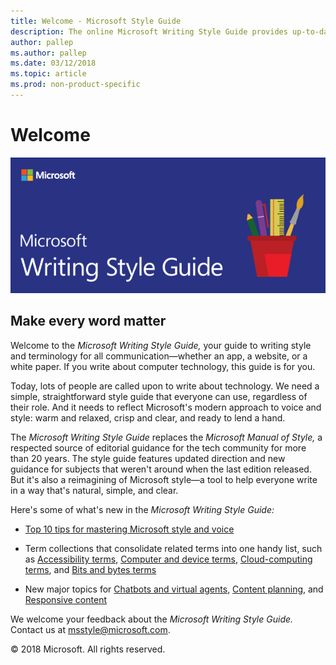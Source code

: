 ```yaml
---
title: Welcome - Microsoft Style Guide
description: The online Microsoft Writing Style Guide provides up-to-date style and terminology guidelines. It replaces the Microsoft Manual of Style.
author: pallep
ms.author: pallep
ms.date: 03/12/2018
ms.topic: article
ms.prod: non-product-specific
---
```


# Welcome

![](media/index/WritingStyleGuidebanner.png)

## Make every word matter 

Welcome to the *Microsoft Writing Style Guide,* your guide to writing
style and terminology for all communication—whether an app, a
website, or a white paper. If you write about computer technology, this guide is for you. 

Today, lots of people are called upon to write about technology. We need a simple, straightforward 
style guide that everyone can use, regardless of their role. And it needs to reflect Microsoft's modern 
approach to voice and style: warm and relaxed, crisp and clear, and ready to lend a hand.

The *Microsoft Writing Style Guide* replaces the *Microsoft Manual of Style,* a respected source of 
editorial guidance for the tech community for more than 20 years. The style guide features updated 
direction and new guidance for subjects that weren't around when the last edition released. But it's 
also a reimagining of Microsoft style—a tool to help everyone write in a way that's natural, simple, and clear. 

Here's some of what's new in the *Microsoft Writing Style Guide:*

- [Top 10 tips for mastering Microsoft style and voice](~/top-10-tips-style-voice.md)  

- Term collections that consolidate related terms into one handy list, such as [Accessibility terms](~/a-z-word-list-term-collections/term-collections/accessibility-terms.md), [Computer and device terms](~/a-z-word-list-term-collections/term-collections/computer-device-terms.md), [Cloud-computing terms](~/a-z-word-list-term-collections/term-collections/cloud-computing-terms.md), and [Bits and bytes terms](~/a-z-word-list-term-collections/term-collections/bits-bytes-terms.md)  

- New major topics for [Chatbots and virtual agents](~/chatbots-virtual-agents/index.md), [Content planning](~/content-planning.md), and [Responsive content](~/responsive-content.md)  

We welcome your feedback about the *Microsoft Writing Style Guide.* Contact us at <msstyle@microsoft.com>. 

&copy; 2018 Microsoft. All rights reserved.
